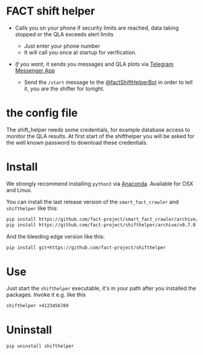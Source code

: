 # FACT shift helper

* Calls you on your phone if security limits are
reached, data taking stopped or the QLA exceeds alert limits

    * Just enter your phone number
    * It will call you once at startup for verification.

* *If you want*, it sends you messages and QLA plots via [Telegram Messenger App](https://telegram.org/)

    * Send the `/start` message to the [@factShiftHelperBot](https://telegram.me/factShiftHelperBot) in order to tell it, you are the shifter for tonight.


# the config file

The shift_helper needs some credentials, for example database access to
monitor the QLA results.
At first start of the shifthelper you will be asked for the well known password
to download these credentials.

# Install 

We strongly recommend installing `python3` via [Anaconda](https://www.continuum.io/downloads). 
Available for OSX and Linux.

You can install the last release version of the `smart_fact_crawler` and `shifthelper` like this:

```bash
pip install https://github.com/fact-project/smart_fact_crawler/archive/v0.0.2.tar.gz
pip install https://github.com/fact-project/shifthelper/archive/v0.7.0.tar.gz
```

And the bleeding edge version like this:

```bash
pip install git+https://github.com/fact-project/shifthelper
```



# Use


Just start the `shifthelper` executable, it's in your path after you installed the packages.
Invoke it e.g. like this

```bash
shifthelper +4123456789
```


# Uninstall

```
pip uninstall shifthelper
```
